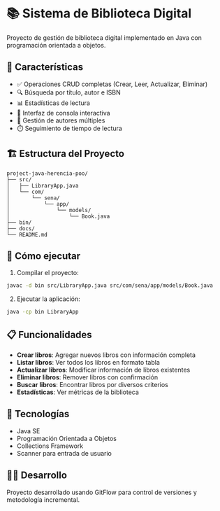 # 📚 Sistema de Biblioteca Digital

Proyecto de gestión de biblioteca digital implementado en Java con programación orientada a objetos.

## 🎯 Características

- ✅ Operaciones CRUD completas (Crear, Leer, Actualizar, Eliminar)
- 🔍 Búsqueda por título, autor e ISBN
- 📊 Estadísticas de lectura
- 🎨 Interfaz de consola interactiva
- 📖 Gestión de autores múltiples
- ⏱️ Seguimiento de tiempo de lectura

## 🏗️ Estructura del Proyecto

```
project-java-herencia-poo/
├── src/
│   ├── LibraryApp.java
│   └── com/
│       └── sena/
│           └── app/
│               └── models/
│                   └── Book.java
├── bin/
├── docs/
└── README.md
```

## 🚀 Cómo ejecutar

1. Compilar el proyecto:
```bash
javac -d bin src/LibraryApp.java src/com/sena/app/models/Book.java
```

2. Ejecutar la aplicación:
```bash
java -cp bin LibraryApp
```

## 📋 Funcionalidades

- **Crear libros**: Agregar nuevos libros con información completa
- **Listar libros**: Ver todos los libros en formato tabla
- **Actualizar libros**: Modificar información de libros existentes
- **Eliminar libros**: Remover libros con confirmación
- **Buscar libros**: Encontrar libros por diversos criterios
- **Estadísticas**: Ver métricas de la biblioteca

## 🔧 Tecnologías

- Java SE
- Programación Orientada a Objetos
- Collections Framework
- Scanner para entrada de usuario

## 👨‍💻 Desarrollo

Proyecto desarrollado usando GitFlow para control de versiones y metodología incremental.
